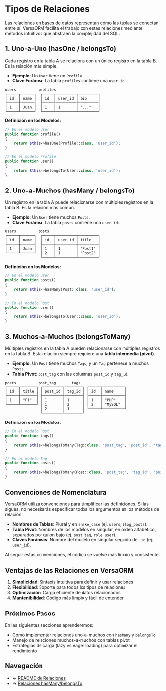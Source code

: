 # Tipos de Relaciones

Las relaciones en bases de datos representan cómo las tablas se conectan entre sí. VersaORM facilita el trabajo con estas relaciones mediante métodos intuitivos que abstraen la complejidad del SQL.

## 1. Uno-a-Uno (hasOne / belongsTo)

Cada registro en la tabla A se relaciona con un único registro en la tabla B. Es la relación más simple.

- **Ejemplo**: Un `User` tiene un `Profile`.
- **Clave Foránea**: La tabla `profiles` contiene una `user_id`.

```
users          profiles
┌─────┬──────┐  ┌─────┬─────────┬─────────┐
│ id  │ name │  │ id  │ user_id │ bio     │
├─────┼──────┤  ├─────┼─────────┼─────────┤
│ 1   │ Juan │  │ 1   │ 1       │ "..."   │
└─────┴──────┘  └─────┴─────────┴─────────┘
```

**Definición en los Modelos:**

```php
// En el modelo User
public function profile()
{
    return $this->hasOne(Profile::class, 'user_id');
}

// En el modelo Profile
public function user()
{
    return $this->belongsTo(User::class, 'user_id');
}
```

## 2. Uno-a-Muchos (hasMany / belongsTo)

Un registro en la tabla A puede relacionarse con múltiples registros en la tabla B. Es la relación más común.

- **Ejemplo**: Un `User` tiene muchos `Posts`.
- **Clave Foránea**: La tabla `posts` contiene una `user_id`.

```
users          posts
┌─────┬──────┐  ┌─────┬─────────┬─────────┐
│ id  │ name │  │ id  │ user_id │ title   │
├─────┼──────┤  ├─────┼─────────┼─────────┤
│ 1   │ Juan │  │ 1   │ 1       │ "Post1" │
└─────┴──────┘  │ 2   │ 1       │ "Post2" │
                └─────┴─────────┴─────────┘
```

**Definición en los Modelos:**

```php
// En el modelo User
public function posts()
{
    return $this->hasMany(Post::class, 'user_id');
}

// En el modelo Post
public function user()
{
    return $this->belongsTo(User::class, 'user_id');
}
```

## 3. Muchos-a-Muchos (belongsToMany)

Múltiples registros en la tabla A pueden relacionarse con múltiples registros en la tabla B. Esta relación siempre requiere una **tabla intermedia (pivot)**.

- **Ejemplo**: Un `Post` tiene muchos `Tags`, y un `Tag` pertenece a muchos `Posts`.
- **Tabla Pivot**: `post_tag` con las columnas `post_id` y `tag_id`.

```
posts          post_tag       tags
┌─────┬───────┐ ┌─────────┬────────┐ ┌─────┬──────────┐
│ id  │ title │ │ post_id │ tag_id │ │ id  │ name     │
├─────┼───────┤ ├─────────┼────────┤ ├─────┼──────────┤
│ 1   │ "P1"  │ │ 1       │ 1      │ │ 1   │ "PHP"    │
└─────┴───────┘ │ 1       │ 2      │ │ 2   │ "MySQL"  │
                │ 2       │ 1      │ └─────┴──────────┘
                └─────────┴────────┘
```

**Definición en los Modelos:**

```php
// En el modelo Post
public function tags()
{
    return $this->belongsToMany(Tag::class, 'post_tag', 'post_id', 'tag_id');
}

// En el modelo Tag
public function posts()
{
    return $this->belongsToMany(Post::class, 'post_tag', 'tag_id', 'post_id');
}
```

## Convenciones de Nomenclatura

VersaORM utiliza convenciones para simplificar las definiciones. Si las sigues, no necesitarás especificar todos los argumentos en los métodos de relación.

- **Nombres de Tablas**: Plural y en `snake_case` (ej. `users`, `blog_posts`).
- **Tabla Pivot**: Nombres de los modelos en singular, en orden alfabético, separados por guion bajo (ej. `post_tag`, `role_user`).
- **Claves Foráneas**: Nombre del modelo en singular seguido de `_id` (ej. `user_id`).

Al seguir estas convenciones, el código se vuelve más limpio y consistente.

## Ventajas de las Relaciones en VersaORM

1. **Simplicidad**: Sintaxis intuitiva para definir y usar relaciones
2. **Flexibilidad**: Soporte para todos los tipos de relaciones
3. **Optimización**: Carga eficiente de datos relacionados
4. **Mantenibilidad**: Código más limpio y fácil de entender

## Próximos Pasos

En las siguientes secciones aprenderemos:

- Cómo implementar relaciones uno-a-muchos con `hasMany` y `belongsTo`
- Manejo de relaciones muchos-a-muchos con tablas pivot
- Estrategias de carga (lazy vs eager loading) para optimizar el rendimiento

## Navegación

- ← [README de Relaciones](README.md)
- → [Relaciones hasMany/belongsTo](hasMany-belongsTo.md)
